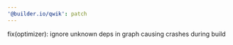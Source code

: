 ```yaml
---
'@builder.io/qwik': patch
---
```


fix(optimizer): ignore unknown deps in graph causing crashes during build
